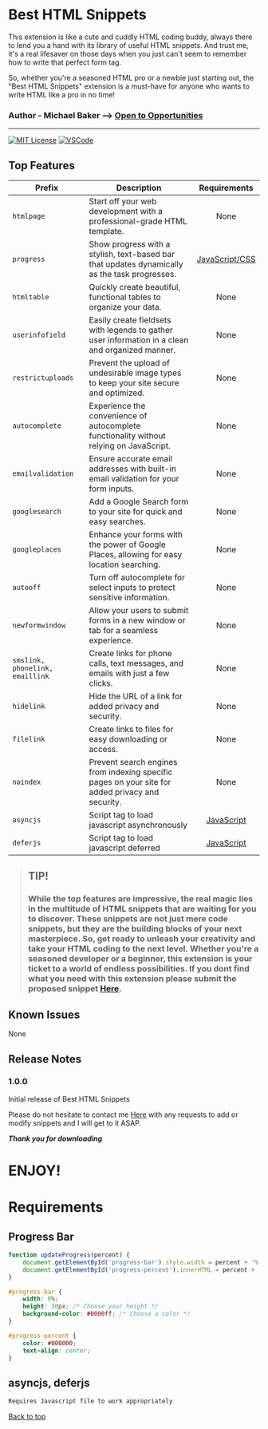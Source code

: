 # Best HTML Snippets

This extension is like a cute and cuddly HTML coding buddy, always there to lend you a hand with its library of useful HTML snippets. And trust me, it's a real lifesaver on those days when you just can't seem to remember how to write that perfect form tag.

So, whether you're a seasoned HTML pro or a newbie just starting out, the "Best HTML Snippets" extension is a must-have for anyone who wants to write HTML like a pro in no time!

### Author - Michael Baker --> [Open to Opportunities](https://www.linkedin.com/in/pxperfectmike/)

---

[![MIT License](https://img.shields.io/badge/License-MIT-green.svg)](./LICENSE)
[![VSCode](https://img.shields.io/badge/VSCode-0078D4?style=for-the-badge&logo=visual%20studio%20code&logoColor=white)](https://code.visualstudio.com/download)

## Top Features

| Prefix                          | Description                                                                                      |          Requirements           |
| ------------------------------- | ------------------------------------------------------------------------------------------------ | :-----------------------------: |
| `htmlpage`                      | Start off your web development with a professional-grade HTML template.                          |              None               |
| `progress`                      | Show progress with a stylish, text-based bar that updates dynamically as the task progresses.    | [JavaScript/CSS](#progress-bar) |
| `htmltable`                     | Quickly create beautiful, functional tables to organize your data.                               |              None               |
| `userinfofield`                 | Easily create fieldsets with legends to gather user information in a clean and organized manner. |              None               |
| `restrictuploads`               | Prevent the upload of undesirable image types to keep your site secure and optimized.            |              None               |
| `autocomplete`                  | Experience the convenience of autocomplete functionality without relying on JavaScript.          |              None               |
| `emailvalidation`               | Ensure accurate email addresses with built-in email validation for your form inputs.             |              None               |
| `googlesearch`                  | Add a Google Search form to your site for quick and easy searches.                               |              None               |
| `googleplaces`                  | Enhance your forms with the power of Google Places, allowing for easy location searching.        |              None               |
| `autooff`                       | Turn off autocomplete for select inputs to protect sensitive information.                        |              None               |
| `newformwindow`                 | Allow your users to submit forms in a new window or tab for a seamless experience.               |              None               |
| `smslink, phonelink, emaillink` | Create links for phone calls, text messages, and emails with just a few clicks.                  |              None               |
| `hidelink`                      | Hide the URL of a link for added privacy and security.                                           |              None               |
| `filelink`                      | Create links to files for easy downloading or access.                                            |              None               |
| `noindex`                       | Prevent search engines from indexing specific pages on your site for added privacy and security. |              None               |
| `asyncjs`                       | Script tag to load javascript asynchronously                                                     | [JavaScript](#asyncjs-deferjs)  |
| `deferjs`                       | Script tag to load javascript deferred                                                           | [JavaScript](#asyncjs-deferjs)  |

> ## TIP!
>
> ### While the top features are impressive, the real magic lies in the multitude of HTML snippets that are waiting for you to discover. These snippets are not just mere code snippets, but they are the building blocks of your next masterpiece. So, get ready to unleash your creativity and take your HTML coding to the next level. Whether you're a seasoned developer or a beginner, this extension is your ticket to a world of endless possibilities. If you dont find what you need with this extension please submit the proposed snippet <a href = "mailto: pxperfectmike@gmail.com">Here</a>.

## Known Issues

None

## Release Notes

### 1.0.0

Initial release of Best HTML Snippets

Please do not hesitate to contact me <a href = "mailto: pxperfectmike@gmail.com">Here</a> with any requests to add or modify snippets and I will get to it ASAP.

**_Thank you for downloading_**

# **ENJOY!**

# Requirements

## Progress Bar

```javascript
function updateProgress(percent) {
	document.getElementById('progress-bar').style.width = percent + '%';
	document.getElementById('progress-percent').innerHTML = percent + '%';
}
```

```css
#progress-bar {
	width: 0%;
	height: 30px; /* Choose your height */
	background-color: #0000ff; /* Choose a color */
}

#progress-percent {
	color: #000000;
	text-align: center;
}
```

## asyncjs, deferjs

```markdown
Requires Javascript file to work appropriately
```

[Back to top](#best-html-snippets)
